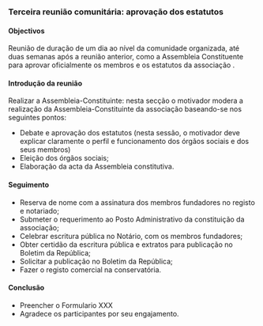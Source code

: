 ### Terceira reunião comunitária: aprovação dos estatutos

#### Objectivos

Reunião de duração de um dia ao nível da comunidade organizada, até duas semanas após a reunião anterior, como a Assembleia Constituente para aprovar oficialmente os membros e os estatutos da associação .

#### Introdução da reunião

Realizar a Assembleia-Constituinte: nesta secção o motivador modera a realização da Assembleia-Constituinte da associação baseando-se nos seguintes pontos:

* Debate e aprovação dos estatutos \(nesta sessão, o motivador deve explicar claramente o perfil e funcionamento dos órgãos sociais e dos seus membros\) 
* Eleição dos órgãos sociais;
* Elaboração da acta da Assembleia constitutiva.

#### Seguimento

* Reserva de nome com a assinatura dos membros fundadores no registo e notariado;
* Submeter o requerimento ao Posto Administrativo da constituição da associação;
* Celebrar escritura pública no Notário, com os membros fundadores;
* Obter certidão da escritura pública e extratos para publicação no Boletim da República; 
* Solicitar a publicação no Boletim da República;
* Fazer o registo comercial na conservatória.

#### Conclusão

* Preencher o Formulario XXX
* Agradece os participantes por seu engajamento.



